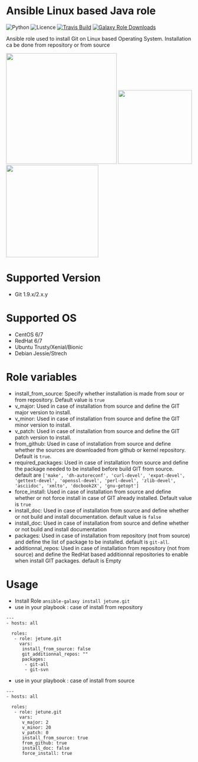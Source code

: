 # Ansible Linux based Java role

![Python](https://img.shields.io/pypi/pyversions/testinfra.svg?style=flat)
![Licence](https://img.shields.io/github/license/kube-cloud/ansible-role-git.svg?style=flat)
[![Travis Build](https://img.shields.io/travis/kube-cloud/ansible-role-git.svg?style=flat)](https://travis-ci.com/kube-cloud/ansible-role-git)
[![Galaxy Role Downloads](https://img.shields.io/ansible/role/d/42169.svg?style=flat)](https://galaxy.ansible.com/jetune/git)

Ansible role used to install Git on Linux based Operating System.
Installation ca be done from repository or from source

<a href="https://www.kube-cloud.com/"><img width="300" src="https://kube-cloud.com/images/branding/logo/kubecloud-logo-single_writing_horizontal_color_300x112px.png" /></a>
<a href="https://www.redhat.com/fr/technologies/management/ansible"><img width="200" src="https://getvectorlogo.com/wp-content/uploads/2019/01/red-hat-ansible-vector-logo.png" /></a>
<a href="https://git-scm.com//"><img width="250" src="https://upload.wikimedia.org/wikipedia/commons/thumb/e/e0/Git-logo.svg/1280px-Git-logo.svg.png" /></a>

# Supported Version

* Git 1.9.x/2.x.y

# Supported OS

* CentOS 6/7
* RedHat 6/7
* Ubuntu Trusty/Xenial/Bionic
* Debian Jessie/Strech

# Role variables

* install_from_source: Specify whether installation is made from sour or from repository. Default value is `true`
* v_major: Used in case of installation from source and define the GIT major version to install.
* v_minor: Used in case of installation from source and define the GIT minor version to install.
* v_patch: Used in case of installation from source and define the GIT patch version to install.
* from_github: Used in case of installation from source and define whether the sources are downloaded from 
github or kernel repository. Default is `true`.
* required_packages: Used in case of installation from source and define the package needed to be installed before build GIT from source. default are 
`['make', 'dh-autoreconf', 'curl-devel', 'expat-devel', 'gettext-devel', 'openssl-devel', 'perl-devel', 'zlib-devel', 'asciidoc', 'xmlto', 'docbook2X', 'gnu-getopt']`
* force_install: Used in case of installation from source and define whether or not force install in case of GIT already installed. Default value is `true`
* install_doc: Used in case of installation from source and define whether or not build and install documentation. default value is `false`
* install_doc: Used in case of installation from source and define whether or not build and install documentation
* packages: Used in case of installation from repository (not from source) and define the list of package to be installed. default is `git-all`.
* additionnal_repos: Used in case of installation from repository (not from source) and define the RedHat based additionnal repositories to enable when install GIT packages.
default is Empty

# Usage

* Install Role ``` ansible-galaxy install jetune.git ```
* use in your playbook : case of install from repository
```
---
- hosts: all

  roles:
   - role: jetune.git
     vars:
      install_from_source: false
      git_additionnal_repos: ""
      packages:
       - git-all
       - git-svn

```
* use in your playbook : case of install from source
```
---
- hosts: all

  roles:
   - role: jetune.git
     vars:
      v_major: 2
      v_minor: 20
      v_patch: 0
      install_from_source: true
      from_github: true
      install_doc: false
      force_install: true

```
